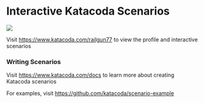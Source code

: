 # Interactive Katacoda Scenarios

[![](http://shields.katacoda.com/katacoda/railgun77/count.svg)](https://www.katacoda.com/railgun77 "Get your profile on Katacoda.com")

Visit https://www.katacoda.com/railgun77 to view the profile and interactive scenarios

### Writing Scenarios
Visit https://www.katacoda.com/docs to learn more about creating Katacoda scenarios

For examples, visit https://github.com/katacoda/scenario-example
